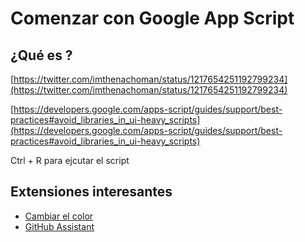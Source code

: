 

# Comenzar con Google App Script

## ¿Qué es ?

[https://twitter.com/imthenachoman/status/1217654251192799234](https://twitter.com/imthenachoman/status/1217654251192799234)

[https://developers.google.com/apps-script/guides/support/best-practices#avoid_libraries_in_ui-heavy_scripts](https://developers.google.com/apps-script/guides/support/best-practices#avoid_libraries_in_ui-heavy_scripts)

Ctrl + R para ejcutar el script

## Extensiones interesantes

- [Cambiar el color](https://chrome.google.com/webstore/detail/appsscript-color/ciggahcpieccaejjdpkllokejakhkome)
- [GitHub Assistant](https://chrome.google.com/webstore/detail/google-apps-script-github/lfjcgcmkmjjlieihflfhjopckgpelofo)

<!--stackedit_data:
eyJoaXN0b3J5IjpbLTEwOTM4NTAzNTEsLTcxOTk4ODc3OV19
-->